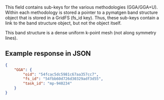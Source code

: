 This field contains sub-keys for the various methodologies (GGA/GGA+U). Within each methodology is stored a pointer to a pymatgen band structure object that is stored in a GridFS (fs_id key). Thus, these sub-keys contain a link to the band structure object, but not the object itself.

This band structure is a dense uniform k-point mesh (not along symmetry lines).







## Example response in JSON

```json
{
    "GGA": {
        "oid": "54fcac5dc5981c67aa357cc7", 
        "fs_id": "54fbb60d726d30329adf3d55", 
        "task_id": "mp-940234"
    }
}
```

